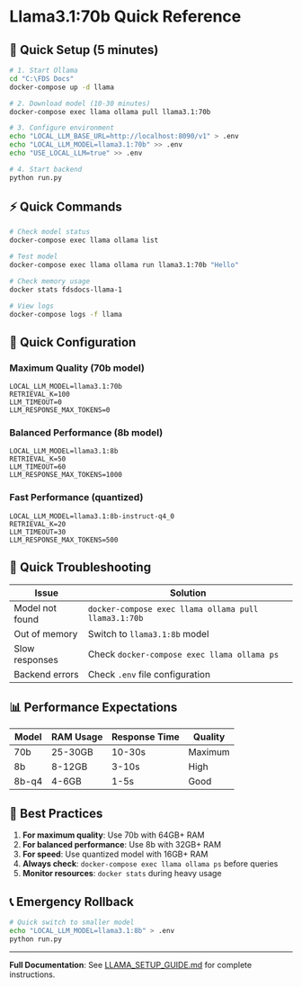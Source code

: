 # Llama3.1:70b Quick Reference

## 🚀 Quick Setup (5 minutes)

```bash
# 1. Start Ollama
cd "C:\FDS Docs"
docker-compose up -d llama

# 2. Download model (10-30 minutes)
docker-compose exec llama ollama pull llama3.1:70b

# 3. Configure environment
echo "LOCAL_LLM_BASE_URL=http://localhost:8090/v1" > .env
echo "LOCAL_LLM_MODEL=llama3.1:70b" >> .env
echo "USE_LOCAL_LLM=true" >> .env

# 4. Start backend
python run.py
```

## ⚡ Quick Commands

```bash
# Check model status
docker-compose exec llama ollama list

# Test model
docker-compose exec llama ollama run llama3.1:70b "Hello"

# Check memory usage
docker stats fdsdocs-llama-1

# View logs
docker-compose logs -f llama
```

## 🔧 Quick Configuration

### Maximum Quality (70b model)
```env
LOCAL_LLM_MODEL=llama3.1:70b
RETRIEVAL_K=100
LLM_TIMEOUT=0
LLM_RESPONSE_MAX_TOKENS=0
```

### Balanced Performance (8b model)
```env
LOCAL_LLM_MODEL=llama3.1:8b
RETRIEVAL_K=50
LLM_TIMEOUT=60
LLM_RESPONSE_MAX_TOKENS=1000
```

### Fast Performance (quantized)
```env
LOCAL_LLM_MODEL=llama3.1:8b-instruct-q4_0
RETRIEVAL_K=20
LLM_TIMEOUT=30
LLM_RESPONSE_MAX_TOKENS=500
```

## 🚨 Quick Troubleshooting

| Issue | Solution |
|-------|----------|
| Model not found | `docker-compose exec llama ollama pull llama3.1:70b` |
| Out of memory | Switch to `llama3.1:8b` model |
| Slow responses | Check `docker-compose exec llama ollama ps` |
| Backend errors | Check `.env` file configuration |

## 📊 Performance Expectations

| Model | RAM Usage | Response Time | Quality |
|-------|-----------|---------------|---------|
| 70b | 25-30GB | 10-30s | Maximum |
| 8b | 8-12GB | 3-10s | High |
| 8b-q4 | 4-6GB | 1-5s | Good |

## 🎯 Best Practices

1. **For maximum quality**: Use 70b with 64GB+ RAM
2. **For balanced performance**: Use 8b with 32GB+ RAM  
3. **For speed**: Use quantized model with 16GB+ RAM
4. **Always check**: `docker-compose exec llama ollama ps` before queries
5. **Monitor resources**: `docker stats` during heavy usage

## 📞 Emergency Rollback

```bash
# Quick switch to smaller model
echo "LOCAL_LLM_MODEL=llama3.1:8b" > .env
python run.py
```

---

**Full Documentation**: See [LLAMA_SETUP_GUIDE.md](LLAMA_SETUP_GUIDE.md) for complete instructions.
